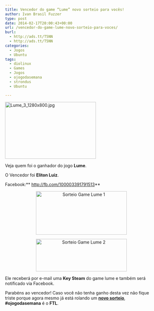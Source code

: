 ```yaml
---
title: Vencedor do game “Lume” novo sorteio para vocês!
author: Ivan Brasil Fuzzer
type: post
date: 2014-02-17T20:00:43+00:00
url: /vencedor-do-game-lume-novo-sorteio-para-voces/
burl:
  - http://ads.tt/T5NN
  - http://ads.tt/T5NN
categories:
  - Jogos
  - Ubuntu
tags:
  - diolinux
  - Games
  - Jogos
  - ojogodasemana
  - strondus
  - Ubuntu

---
```

<a href="http://www.ubuntero.com.br/wp-content/uploads/2014/02/Lume_3_1280x800.jpg.png" rel="lightbox"><img class="aligncenter size-medium wp-image-6444" alt="Lume_3_1280x800.jpg" src="http://www.ubuntero.com.br/wp-content/uploads/2014/02/Lume_3_1280x800.jpg-300x187.png" width="300" height="187" /></a>

Veja quem foi o ganhador do jogo **Lume**.

O Vencedor foi **Eliton Luiz**.

Facebook:** <a href="http://fb.com/100003391791513" target="_blank" rel="nofollow">http://fb.com/100003391791513</a>**

<p style="text-align: center;">
  <a href="http://www.ubuntero.com.br/wp-content/uploads/2014/02/Captura-de-Tela-2014-02-17-às-11.30.01.png" rel="lightbox-album"><img class="aligncenter size-medium wp-image-6445" title="Sorteio Game Lume 1" alt="Sorteio Game Lume 1" src="http://www.ubuntero.com.br/wp-content/uploads/2014/02/Captura-de-Tela-2014-02-17-às-11.30.01-300x143.png" width="300" height="143" /></a>
</p>

<p style="text-align: center;">
  <a href="http://www.ubuntero.com.br/wp-content/uploads/2014/02/Captura-de-Tela-2014-02-17-às-11.30.17.png" rel="lightbox-album"><img class="aligncenter size-medium wp-image-6446" title="Sorteio Game Lume 2" alt="Sorteio Game Lume 2" src="http://www.ubuntero.com.br/wp-content/uploads/2014/02/Captura-de-Tela-2014-02-17-às-11.30.17-300x107.png" width="300" height="107" /></a>
</p>

Ele receberá por e-mail uma **Key Steam** do game lume e também será notificado via Facebook.

Parabéns ao vencedor! Caso você não tenha ganho desta vez não fique triste porque agora mesmo já está rolando um **<a href="http://strondus.com/ojogodasemana/" target="_blank" rel="nofollow">novo sorteio</a>**, **#ojogodasemana** é o **FTL**.

&nbsp;